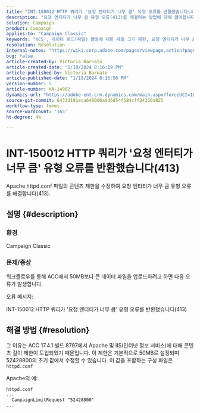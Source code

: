 ```yaml
---
title: "INT-150012 HTTP 쿼리가 '요청 엔터티가 너무 큼' 유형 오류를 반환했습니다(413)"
description: "요청 엔티티가 너무 큼 유형 오류(413)를 해결하는 방법에 대해 알아봅니다."
solution: Campaign
product: Campaign
applies-to: "Campaign Classic"
keywords: "KCS , 데이터 로드(파일) 활동에 대한 파일 크기 제한, 요청 엔티티가 너무 큼, CampaignLimitRequest"
resolution: Resolution
internal-notes: "https://wiki.corp.adobe.com/pages/viewpage.action?pageId=1423015339#ACC-Apache/Tomcat/IIS-WhatisthefilesizelimitforDataloading(file)activity?"
bug: false
article-created-by: Victoria Barnato
article-created-date: "1/18/2024 8:16:19 PM"
article-published-by: Victoria Barnato
article-published-date: "1/18/2024 8:16:56 PM"
version-number: 5
article-number: KA-14962
dynamics-url: "https://adobe-ent.crm.dynamics.com/main.aspx?forceUCI=1&pagetype=entityrecord&etn=knowledgearticle&id=3caeb06a-3eb6-ee11-a569-6045bd006704"
source-git-commit: 6433d191eca648006add6d54f584cff24350a825
workflow-type: tm+mt
source-wordcount: '165'
ht-degree: 4%

---
```


# INT-150012 HTTP 쿼리가 &#39;요청 엔터티가 너무 큼&#39; 유형 오류를 반환했습니다(413)


Apache httpd.conf 파일의 콘텐츠 제한을 수정하여 요청 엔티티가 너무 큼 유형 오류를 해결합니다(413).

## 설명 {#description}


### <b>환경</b>

Campaign Classic

### <b>문제/증상</b>

워크플로우를 통해 ACC에서 50MB보다 큰 데이터 파일을 업로드하려고 하면 다음 오류가 발생합니다.



오류 메시지:

INT-150012 HTTP 쿼리가 &#39;요청 엔터티가 너무 큼&#39; 유형 오류를 반환했습니다(413)


## 해결 방법 {#resolution}


그 이유는 ACC 17.4.1 빌드 8797에서 Apache 및 IIS(인터넷 정보 서비스)에 대해 콘텐츠 길이 제한이 도입되었기 때문입니다. 이 제한은 기본적으로 50MB로 설정되며 52428800의 초기 값에서 수정할 수 있습니다. 이 값을 포함하는 구성 파일은 `httpd.conf`

Apache의 예:


```
httpd.conf
...
  CampaignLimitRequest "52428800"
...
```

